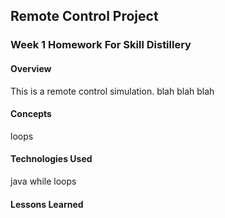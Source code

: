 ## Remote Control Project

### Week 1 Homework For Skill Distillery

#### Overview

This is a remote control simulation.
blah blah blah

#### Concepts

loops

#### Technologies Used

java
while loops

#### Lessons Learned
